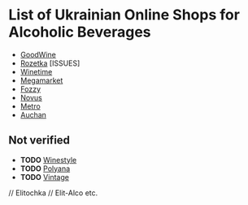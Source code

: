 # List of Ukrainian Online Shops for Alcoholic Beverages

- [GoodWine](http://goodwine.com.ua/)
- [Rozetka](http://rozetka.com) [ISSUES]
- [Winetime](http://winetime.com.ua/)
- [Megamarket](http://megamarket.ua/)
- [Fozzy](http://fozzy.zakaz.ua)
- [Novus](http://novus.zakaz.ua) 
- [Metro](http://metro.zakaz.ua)
- [Auchan](http://auchan.zakaz.ua)


## Not verified

- **TODO** [Winestyle](http://winestyle.com.ua/)
- **TODO** [Polyana](https://www.polyana.ua/catalog/11543/)
- **TODO** [Vintage](http://vintagemarket.com.ua/)

// Elitochka
// Elit-Alco etc.
